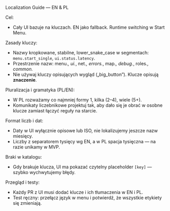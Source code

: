 Localization Guide — EN & PL

Cel:
- Cały UI bazuje na kluczach. EN jako fallback. Runtime switching w Start Menu.

Zasady kluczy:
- Nazwy kropkowane, stabilne, lower_snake_case w segmentach: `menu.start_single`, `ui.status.latency`.
- Przestrzenie nazw: menu.*, ui.*, net.*, errors.*, map.*, debug.*, roles.*, common.*
- Nie używaj kluczy opisujących wygląd („big_button”). Klucze opisują **znaczenie**.

Pluralizacja i gramatyka (PL/EN):
- W PL rozważamy co najmniej formy 1, kilka (2–4), wiele (5+).  
- Komunikaty liczebnikowe projektuj tak, aby dało się je obrać w osobne klucze zamiast łączyć reguły na starcie.

Format liczb i dat:
- Daty w UI wyłącznie opisowe lub ISO, nie lokalizujemy jeszcze nazw miesięcy.  
- Liczby z separatorem tysięcy wg EN, a w PL spacja tysięczna — na razie unikamy w MVP.

Braki w katalogu:
- Gdy brakuje klucza, UI ma pokazać czytelny placeholder `[key]` — szybko wychwytujemy błędy.

Przegląd i testy:
- Każdy PR z UI musi dodać klucze i ich tłumaczenia w EN i PL.  
- Test ręczny: przełącz język w menu i potwierdź, że wszystkie etykiety się zmieniają.

